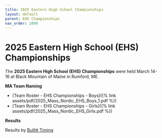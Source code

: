 ```yaml
---
title: 2025 Eastern High School Championships
layout: default
parent: EHS Championships
nav_order: 1099
---
```


# 2025 Eastern High School (EHS) Championships

The **2025 Eastern High School (EHS) Championships** were held March 14-16 at Black Mountain of Maine in Rumford, ME.

**MA Team Naming**

- [Team Roster - EHS Championships - Boys]({% link assets/pdf/2025_Mass_Nordic_EHS_Boys_1.pdf %})
- [Team Roster - EHS Championships - Girls]({% link assets/pdf/2025_Mass_Nordic_EHS_Girls.pdf %})

**Results**

Results by [Bullitt Timing](https://bullitttiming.com/events/EHS-2025)